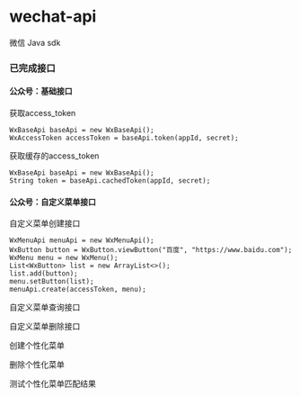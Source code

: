 # wechat-api

微信 Java sdk

### 已完成接口

#### 公众号：基础接口

获取access_token

    WxBaseApi baseApi = new WxBaseApi();
    WxAccessToken accessToken = baseApi.token(appId, secret);

获取缓存的access_token

    WxBaseApi baseApi = new WxBaseApi();
    String token = baseApi.cachedToken(appId, secret);

#### 公众号：自定义菜单接口

自定义菜单创建接口

    WxMenuApi menuApi = new WxMenuApi();
    WxButton button = WxButton.viewButton("百度", "https://www.baidu.com");
    WxMenu menu = new WxMenu();
    List<WxButton> list = new ArrayList<>();
    list.add(button);
    menu.setButton(list);
    menuApi.create(accessToken, menu);
    
自定义菜单查询接口

自定义菜单删除接口

创建个性化菜单

删除个性化菜单

测试个性化菜单匹配结果
